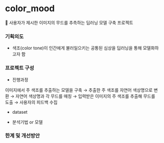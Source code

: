 # color_mood
🎨 사용자가 제시한 이미지의 무드를 추측하는 딥러닝 모델 구축 프로젝트 

### 기획의도
- 색조(color tone)이 인간에게 불러일으키는 공통된 심상을 딥러닝을 통해 모델화하고자 함 

### 프로젝트 구성
- 진행과정

이미지에서 주 색조를 추출하는 모델을 구축 → 추출한 주 색조를 자연어 색상명으로 변환 → 자연어 색상명과 각 무드를 매칭 → 입력받은 이미지의 주 색조를 추출해 무드를 도출 → 사용자의 피드백 수집

- dataset 

- 분석기법 or 모델


### 한계 및 개선방안
